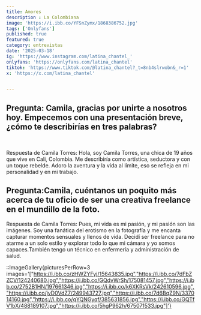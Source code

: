 ```yaml
---
title: Amores
description : La Colombiana 
image: 'https://i.ibb.co/YFSnZymx/1868386752.jpg'
tags: ['Onlyfans']
published: true
featured: true
category: entrevistas
date: '2025-03-18'
ig: 'https://www.instagram.com/latina_chantel_'
onlyfans: 'https://onlyfans.com/latina_chantel'
tiktok: 'https://www.tiktok.com/@latina_chantel?_t=8nb4slrwobn&_r=1'
x: 'https://x.com/latina_chantel'


---
```


## Pregunta: Camila, gracias por unirte a nosotros hoy. Empecemos con una presentación breve, ¿cómo te describirías en tres palabras?
<br>

Respuesta de Camila Torres:
Hola, soy Camila Torres, una chica de 19 años que vive en Cali, Colombia. Me describiría como artística, seductora y con un toque rebelde. Adoro la aventura y la vida al límite, eso se refleja en mi personalidad y en mi trabajo.

## Pregunta:Camila, cuéntanos un poquito más acerca de tu oficio de ser una creativa freelance en el mundillo de la foto.

Respuesta de Camila Torres:
Pues, mi vida es mi pasión, y mi pasión son las imágenes. Soy una fanática del erotismo en la fotografía y me encanta capturar momentos sensuales y llenos de vida. Decidí ser freelance para no atarme a un solo estilo y explorar todo lo que mi cámara y yo somos capaces.También tengo un técnico en enfermería y administración de salud. 

::ImageGallery{picturesPerRow=3 images='["https://i.ibb.co/zHWZYFyj/15643835.jpg","https://i.ibb.co/7dFbZZCV/124240680.jpg","https://i.ibb.co/GQdvWrSh/175081457.jpg","https://i.ibb.co/2752B1HN/197661346.jpg","https://i.ibb.co/k6XKRsVk/242610596.jpg","https://i.ibb.co/jvD0VdZ7/249943727.jpg","https://i.ibb.co/7d6BqZ9N/337014160.jpg","https://i.ibb.co/qYQNGyqf/385631856.jpg","https://i.ibb.co/GQTfV1bX/488189107.jpg","https://i.ibb.co/5hgP962h/675071533.jpg"]'}



